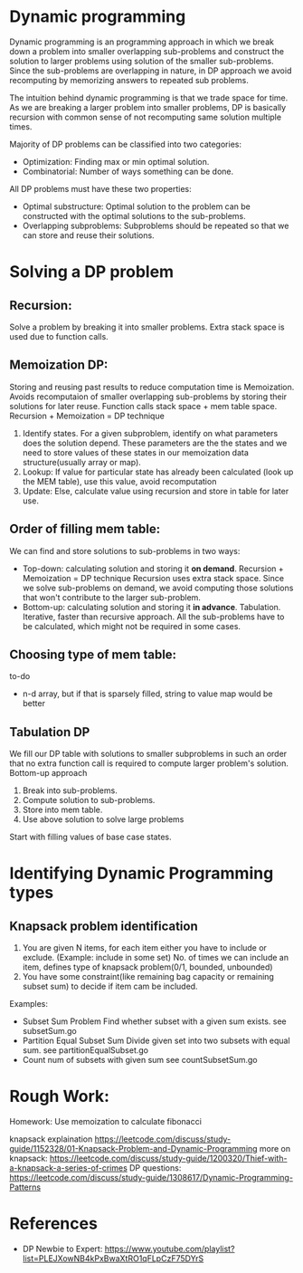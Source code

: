 # Dynamic programming
Dynamic programming is an programming approach in which we break down a problem into smaller overlapping sub-problems and construct the solution to larger problems using solution of the smaller sub-problems.
Since the sub-problems are overlapping in nature, in DP approach we avoid recomputing by memorizing answers to repeated sub problems.

The intuition behind dynamic programming is that we trade space for time.
As we are breaking a larger problem into smaller problems, DP is basically recursion with common sense of not recomputing same solution multiple times.

Majority of DP problems can be classified into two categories:
* Optimization: Finding max or min optimal solution.
* Combinatorial: Number of ways something can be done.

All DP problems must have these two properties:
* Optimal substructure: Optimal solution to the problem can be constructed with the optimal solutions to the sub-problems.
* Overlapping subproblems: Subproblems should be repeated so that we can store and reuse their solutions.

# Solving a DP problem

## Recursion:
Solve a problem by breaking it into smaller problems. Extra stack space is used due to function calls.

## Memoization DP:
Storing and reusing past results to reduce computation time is Memoization.
Avoids recomputaion of smaller overlapping sub-problems by storing their solutions for later reuse.
Function calls stack space + mem table space.
Recursion + Memoization = DP technique

1. Identify states.
    For a given subproblem, identify on what parameters does the solution depend. These parameters are the the states and we need to store values of these states in our memoization data structure(usually array or map).
2. Lookup: If value for particular state has already been calculated (look up the MEM table), use this value, avoid recomputation
3. Update: Else, calculate value using recursion and store in table for later use.

## Order of filling mem table:
We can find and store solutions to sub-problems in two ways:
* Top-down: calculating solution and storing it **on demand**.
    Recursion + Memoization = DP technique
    Recursion uses extra stack space.
    Since we solve sub-problems on demand, we avoid computing those solutions that won't contribute to the larger sub-problem.
* Bottom-up: calculating solution and storing it **in advance**. 
    Tabulation.
    Iterative, faster than recursive approach.
    All the sub-problems have to be calculated, which might not be required in some cases.

## Choosing type of mem table:
to-do
* n-d array, but if that is sparsely filled, string to value map would be better

## Tabulation DP
We fill our DP table with solutions to smaller subproblems in such an order that no extra function call is required to compute larger problem's solution.
Bottom-up approach
1. Break into sub-problems.
2. Compute solution to sub-problems.
3. Store into mem table.
4. Use above solution to solve large problems

Start with filling values of base case states.

# Identifying Dynamic Programming types

## Knapsack problem identification
1. You are given N items, for each item either you have to include or exclude. (Example: include in some set)
    No. of times we can include an item, defines type of knapsack problem(0/1, bounded, unbounded)
2. You have some constraint(like remaining bag capacity or remaining subset sum) to decide if item cam be included.

Examples:
* Subset Sum Problem
    Find whether subset with a given sum exists. 
    see subsetSum.go
* Partition Equal Subset Sum
    Divide given set into two subsets with equal sum. 
    see partitionEqualSubset.go
* Count num of subsets with given sum
    see countSubsetSum.go


# Rough Work:
Homework: Use memoization to calculate fibonacci

knapsack explaination https://leetcode.com/discuss/study-guide/1152328/01-Knapsack-Problem-and-Dynamic-Programming
more on knapsack: https://leetcode.com/discuss/study-guide/1200320/Thief-with-a-knapsack-a-series-of-crimes
DP questions: https://leetcode.com/discuss/study-guide/1308617/Dynamic-Programming-Patterns

# References
* DP Newbie to Expert: https://www.youtube.com/playlist?list=PLEJXowNB4kPxBwaXtRO1qFLpCzF75DYrS

